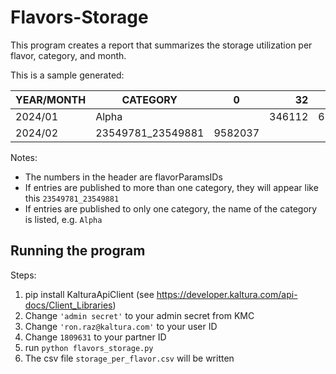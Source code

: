 # Flavors-Storage

This program creates a report that summarizes the storage utilization per flavor, category, and month.

This is a sample generated:

|YEAR/MONTH|CATEGORY|0|32|33|34|301991|487041|
|---|---|---|---:|---:|---:|---:|---:|
|2024/01|Alpha||346112|68812|95641||
|2024/02|23549781_23549881|9582037||||108184|120998|

Notes:
* The numbers in the header are flavorParamsIDs
* If entries are published to more than one category, they will appear like this `23549781_23549881`
* If entries are published to only one category, the name of the category is listed, e.g. `Alpha`

## Running the program

Steps:
1. pip install KalturaApiClient (see https://developer.kaltura.com/api-docs/Client_Libraries)
2. Change `'admin secret'` to your admin secret from KMC
3. Change `'ron.raz@kaltura.com'` to your user ID
4. Change `1809631` to your partner ID
5. run `python flavors_storage.py`
6. The csv file `storage_per_flavor.csv` will be written
